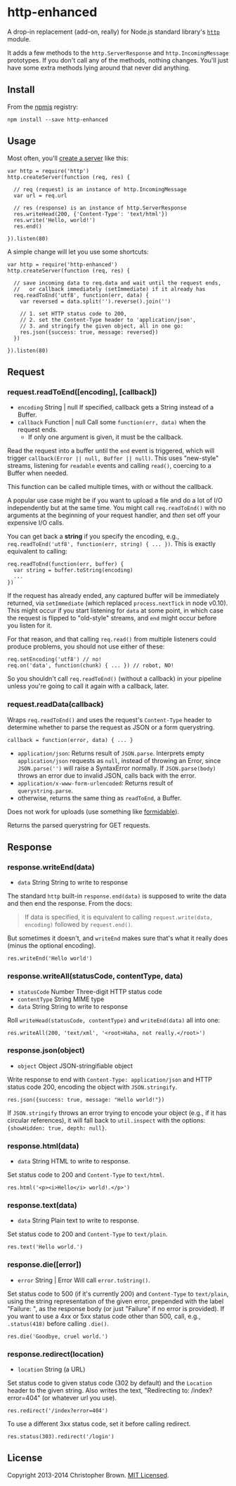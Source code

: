 # http-enhanced

A drop-in replacement (add-on, really) for Node.js standard library's
[`http`](http://nodejs.org/api/http.html) module.

It adds a few methods to the `http.ServerResponse` and `http.IncomingMessage`
prototypes. If you don't call any of the methods, nothing changes. You'll just
have some extra methods lying around that never did anything.


## Install

From the [npmjs](https://npmjs.org/) registry:

    npm install --save http-enhanced


## Usage

Most often, you'll [create a server](http://nodejs.org/api/http.html#http_event_request)
like this:

    var http = require('http')
    http.createServer(function (req, res) {

      // req (request) is an instance of http.IncomingMessage
      var url = req.url

      // res (response) is an instance of http.ServerResponse
      res.writeHead(200, {'Content-Type': 'text/html'})
      res.write('Hello, world!')
      res.end()

    }).listen(80)

A simple change will let you use some shortcuts:

    var http = require('http-enhanced')
    http.createServer(function (req, res) {

      // save incoming data to req.data and wait until the request ends,
      //   or callback immediately (setImmediate) if it already has
      req.readToEnd('utf8', function(err, data) {
        var reversed = data.split('').reverse().join('')

        // 1. set HTTP status code to 200,
        // 2. set the Content-Type header to 'application/json',
        // 3. and stringify the given object, all in one go:
        res.json({success: true, message: reversed})
      })

    }).listen(80)


## Request

### request.readToEnd([encoding], [callback])

* `encoding` String | null If specified, callback gets a String instead of a Buffer.
* `callback` Function | null Call some `function(err, data)` when the request ends.
    * If only one argument is given, it must be the callback.

Read the request into a buffer until the `end` event is triggered, which will
trigger `callback(Error || null, Buffer || null)`. This uses "new-style"
streams, listening for `readable` events and calling `read()`, coercing to a
Buffer when needed.

This function can be called multiple times, with or without the callback.

A popular use case might be if you want to upload a file and do a lot of I/O
independently but at the same time. You might call `req.readToEnd()` with no
arguments at the beginning of your request handler, and _then_ set off your
expensive I/O calls.

You can get back a **string** if you specify the encoding, e.g.,
`req.readToEnd('utf8', function(err, string) { ... })`. This is exactly
equivalent to calling:

    req.readToEnd(function(err, buffer) {
      var string = buffer.toString(encoding)
      ...
    })

If the request has already ended, any captured buffer will be immediately
returned, via `setImmediate` (which replaced `process.nextTick` in node v0.10).
This might occur if you start listening for `data` at some point, in which
case the request is flipped to "old-style" streams, and `end` might occur
before you listen for it.

For that reason, and that calling `req.read()` from multiple listeners could
produce problems, you should not use either of these:

    req.setEncoding('utf8') // no!
    req.on('data', function(chunk) { ... }) // robot, NO!

So you shouldn't call `req.readToEnd()` (without a callback) in your pipeline
unless you're going to call it again with a callback, later.

### request.readData(callback)

Wraps `req.readToEnd()` and uses the request's `Content-Type` header to determine whether to parse the request as JSON or a form querystring.

    callback = function(error, data) { ... }

- `application/json`: Returns result of `JSON.parse`. Interprets empty `application/json` requests as `null`, instead of throwing an Error, since `JSON.parse('')` will raise a SyntaxError normally. If `JSON.parse(body)` throws an error due to invalid JSON, calls back with the error.
- `application/x-www-form-urlencoded`: Returns result of `querystring.parse`.
- otherwise, returns the same thing as `readToEnd`, a Buffer.

Does not work for uploads (use something like [formidable](https://github.com/felixge/node-formidable)).

Returns the parsed querystring for GET requests.


## Response

### response.writeEnd(data)

* `data` String String to write to response

The standard `http` built-in `response.end(data)` is supposed to write the
data and then end the response. From the docs:

> If data is specified, it is equivalent to calling
> `request.write(data, encoding)` followed by `request.end()`.

But sometimes it doesn't, and `writeEnd` makes sure that's what it really does
(minus the optional encoding).

    res.writeEnd('Hello world')

### response.writeAll(statusCode, contentType, data)

* `statusCode` Number Three-digit HTTP status code
* `contentType` String MIME type
* `data` String String to write to response

Roll `writeHead(statusCode, contentType)` and `writeEnd(data)` all into one:

    res.writeAll(200, 'text/xml', '<root>Haha, not really.</root>')

### response.json(object)

* `object` Object JSON-stringifiable object

Write response to end with `Content-Type: application/json` and HTTP status
code 200, encoding the object with `JSON.stringify`.

    res.json({success: true, message: "Hello world!"})

If `JSON.stringify` throws an error trying to encode your object (e.g., if it
has circular references), it will fall back to `util.inspect` with the options:
`{showHidden: true, depth: null}`.

### response.html(data)

* `data` String HTML to write to response.

Set status code to 200 and `Content-Type` to `text/html`.

    res.html('<p><i>Hello</i> world!.</p>')

### response.text(data)

* `data` String Plain text to write to response.

Set status code to 200 and `Content-Type` to `text/plain`.

    res.text('Hello world.')

### response.die([error])

* `error` String | Error Will call `error.toString()`.

Set status code to 500 (if it's currently 200) and `Content-Type` to
`text/plain`, using the string representation of the given error, prepended
with the label "Failure: ", as the response body (or just "Failure" if no
error is provided). If you want to use a 4xx or 5xx status code other than
500, call, e.g., `.status(418)` before calling `.die()`.

    res.die('Goodbye, cruel world.')

### response.redirect(location)

* `location` String (a URL)

Set status code to given status code (302 by default) and the `Location`
header to the given string. Also writes the text,
"Redirecting to: /index?error=404" (or whatever url you use).

    res.redirect('/index?error=404')

To use a different 3xx status code, set it before calling redirect.

    res.status(303).redirect('/login')

## License

Copyright 2013-2014 Christopher Brown. [MIT Licensed](http://opensource.org/licenses/MIT).
